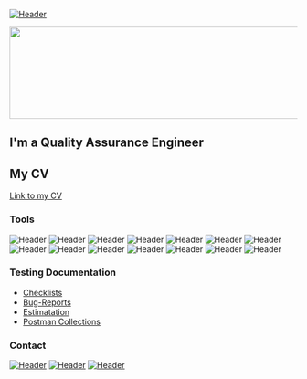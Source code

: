 [![Header](https://github.com/Romaz9n/romaz9n/blob/main/assets/1-6-23-38-30.gif)](https://artsiomrusau.com/)

<p align="center">
  <img width="640" height="161" src="https://github.com/Romaz9n/romaz9n/blob/main/assets/1-6-23-38-30.gif">
</p>

## I'm a Quality Assurance Engineer 
## My CV
[Link to my CV](https://drive.google.com/file/d/1OAsrNVLpgTGUz7AcLWNS1K271Ek97GfH/view?usp=sharing)


### Tools
![Header](https://img.shields.io/badge/Jira-090909?style=for-the-badge&logo=jira&logoColor=136be1)
![Header](https://img.shields.io/badge/Asana-090909?style=for-the-badge&logo=asana&logoColor=F75D82)
![Header](https://img.shields.io/badge/Postman-090909?style=for-the-badge&logo=postman&logoColor=f76935)
![Header](https://img.shields.io/badge/Swagger-090909?style=for-the-badge&logo=swagger&logoColor=7ede2b)
![Header](https://img.shields.io/badge/Strapi-090909?style=for-the-badge&logo=strapi&logoColor=8973F2)
![Header](https://img.shields.io/badge/Github-090909?style=for-the-badge&logo=github&logoColor=8cc4d7)
![Header](https://img.shields.io/badge/DevTools-090909?style=for-the-badge&logo=googlechrome&logoColor=2674f2)
![Header](https://img.shields.io/badge/Figma-090909?style=for-the-badge&logo=figma&logoColor=8973F2)
![Header](https://img.shields.io/badge/SQL-090909?style=for-the-badge&logo=sql&logoColor=00618a)
![Header](https://img.shields.io/badge/BrowserStack-090909?style=for-the-badge&logo=browserstack&logoColor=8cc4d7)
![Header](https://img.shields.io/badge/TestRail-090909?style=for-the-badge&logo=&logoColor=71b556)
![Header](https://img.shields.io/badge/Fiddler-090909?style=for-the-badge&logo=fiddler&logoColor=8cc4d7)
![Header](https://img.shields.io/badge/SoupUI-090909?style=for-the-badge&logo=soupui&logoColor=7ede2b)
![Header](https://img.shields.io/badge/CharlesProxy-090909?style=for-the-badge&logo=charlesproxy&logoColor=8cc4d7)

### Testing Documentation

- [Checklists](https://docs.google.com/spreadsheets/d/1YFYzRqywgKvHLISsZQKVmKwsBP8yFzk7JRMTlLoZ82c/edit?usp=sharing)
- [Bug-Reports](https://trello.com/b/1M0hFmdh/test)
- [Estimatation](https://docs.google.com/spreadsheets/d/1_k_EYtc83ZQwJ2I1fypO7Gy51q5JXCQKNNleVT5qVxo/edit?usp=sharing)
- [Postman Collections](https://github.com/Romaz9n/postman-collections)

### Contact
[![Header](https://img.shields.io/badge/Instagram-090909?style=for-the-badge&logo=instagram&logoColor=9939a3)](https://www.instagram.com/romaz9n_/)
[![Header](https://img.shields.io/badge/Telegram-090909?style=for-the-badge&logo=telegram&logoColor=31a5db)](https://t.me/Romaz9n)
[![Header](https://img.shields.io/badge/Linkedin-090909?style=for-the-badge&logo=linkedin&logoColor=0073b1)](https://www.linkedin.com/in/rpushkarqa/)
